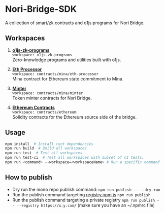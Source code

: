 # Nori-Bridge-SDK

A collection of smart/zk contracts and o1js programs for Nori Bridge.

## Workspaces

1. **[o1js-zk-programs](./o1js-zk-programs)**  
   `workspace: o1js-zk-programs`  
   Zero-knowledge programs and utilities built with o1js.

2. **[Eth Processor](./contracts/mina/eth-processor)**  
   `workspace: contracts/mina/eth-processor`  
   Mina contract for Ethereum state commitment to Mina.

3. **[Minter](./contracts/mina/minter)**  
   `workspace: contracts/mina/minter`  
   Token minter contracts for Nori Bridge.

4. **[Ethereum Contracts](./contracts/ethereum)**  
   `workspace: contracts/ethereum`  
   Solidity contracts for the Ethereum source side of the bridge.

## Usage

```bash
npm install  # Install root dependencies
npm run build  # Build all workspaces
npm run test  # Test all workspaces
npm run test-ci  # Test all workspaces with subset of CI tests.
npm run <command> --workspace=<workspaceName> # Run a specific command in a specific workspace
```

## How to publish

- Dry run the mono repo publish command: `npm run publish -- --dry-run`
- Run the publish command targeting [registry.npm.js](https://registry.npmjs.org/) `npm run publish`
- Run the publish command targeting a private registry `npm run publish -- --registry https://x.y.com/` (make sure you have an ~/.npmrc file)


